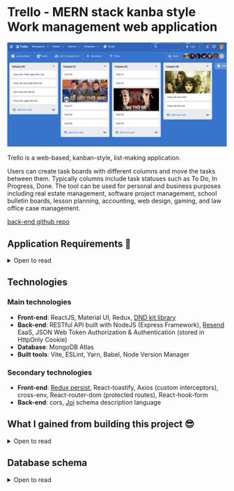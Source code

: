 # Trello - MERN stack kanba style Work management web application

![Banner](./screenshots/light-trello.png)

Trello is a web-based, kanban-style, list-making application.

Users can create task boards with different columns and move the tasks between them. Typically columns include task statuses such as To Do, In Progress, Done. The tool can be used for personal and business purposes including real estate management, software project management, school bulletin boards, lesson planning, accounting, web design, gaming, and law office case management.

<!-- ## Demo -->

<!-- [Deployment link](https://trello-web-sage-psi.vercel.app/) (Please wait a few seconds for the data to load correctly) -->

<!-- [video demo](youtube.com) -->

[back-end github repo](https://github.com/tgoldenphoenix/trello-clone-api)

## Application Requirements 👀

<details>

<summary>Open to read</summary>

<br />

👉 Users can create new account using their email

👉 Users must verify their email by clicking a verification link sent to their inbox

👉 Users can create new column and add cards to those column

👉 Users can change columns' order by drag and drop

👉 Users can drag and drop cards in the same column

👉 Users can also drag and drop card to other columns in the same board

👍 App needs Dark Mode and user can set light or dark mode based on computer preference.

</details>

## Technologies

### Main technologies

- **Front-end**: ReactJS, Material UI, Redux, [DND kit library](https://dndkit.com/)
- **Back-end**: RESTful API built with NodeJS (Express Framework), [Resend](https://resend.com/about) EaaS, JSON Web Token Authorization & Authentication (stored in HttpOnly Cookie)
- **Database**: MongoDB Atlas
- **Built tools**: Vite, ESLint, Yarn, Babel, Node Version Manager

### Secondary technologies

- **Front-end**: [Redux persist](https://www.npmjs.com/package/redux-persist), React-toastify, Axios (custom interceptors), cross-env, React-router-dom (protected routes), React-hook-form
- **Back-end**: cors, [Joi](https://www.npmjs.com/package/joi) schema description language

## What I gained from building this project 😎

<details> 

<summary>Open to read</summary>

<br />

🔵 I try to apply all my knowledge into this project and follow best practices for clean coding.

🔵 Manage sensitive environment variables such as API keys using [dotenv](https://www.npmjs.com/package/dotenv) & [cross-env](https://www.npmjs.com/package/cross-env). All sensitive data are stored in a single file `.env` which must NOT be pushed to Github.

🔵 Token-based Authentication & Authorization with JWT

The access token & refresh token is stored as [HttpOnly cookie](https://developer.mozilla.org/en-US/docs/Web/HTTP/Reference/Headers/Set-Cookie#httponly) which forbids JavaScript from accessing the cookie. The cookie will be send with HTTP request to the server

🔵 Writing custom [Axios interceptors](https://github.com/tgoldenphoenix/trello-clone-web/blob/main/src/utils/authorizeAxios.js)

- Prevent spam-clicking in form submit buttons.
- Handle all responses' error status code & message in one place (clean code)

🔵 Front-end routing

Using `ProtectedRoute`, if user not log in => always re-direct to `/login` page

🔵 Back-end routing:

Route, Middleware, Validation, Controller, Service, Model

🔵 Project file structure follows best practice which makes it easy to read, maintain and keeping each source codes file modular and reusable.

- Front-end ReactJS: pages, components, redux, apis, assets, customLibraries
- Back-end Express: routes, middlewares, controllers, services, models, config, utils, etc...

🔵 Front-end form validation with regex and **react-hook-form**. Back-end data validation with [joi](https://www.npmjs.com/package/joi)

🔵 Managing Front-end states in application with **Redux**:

Using [Redux persist](https://www.npmjs.com/package/redux-persist) to store user slice into local storage. When user reload page, the user slice is not erased.

🔵 Give users a way to toggle between light modes, dark mode and system preference by using Material UI `useColorScheme` hook. Also stored user's preference in local storage.

🔵 Write highly reusable **React Functional Components**, with custom styling by leveraging Material UI `styled-component`

Examples: Reusable AppBar Component, FieldErrorAlert Component, and ModeSelect Component with custom styling

🔵 Professional large frontend application planning:

- From gather business requirements, frontend architecture, thinking about the data flow through the entire application
- and then Break the application into categories of features.
- Choosing suitable Technology Stack for high quality frontend development.

🔵 This application is built with **Performance and Maintainability** in mind.

</details>


## Database schema

<details> 

<summary>Open to read</summary>

<br />

![Database Schema](./screenshots/Database-schema.png)

</details>